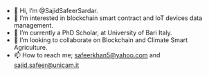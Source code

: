 - 👋 Hi, I’m @SajidSafeerSardar.
- 👀 I’m interested in blockchain smart contract and IoT devices data management.
- 🌱 I’m currently a PhD Scholar, at University of Bari Italy.
- 💞️ I’m looking to collaborate on Blockchain and Climate Smart Agriculture.
- 📫 How to reach me; safeerkhan5@yahoo.com and sajid.safeer@unicam.it

<!---
SajidSafeerSardar/SajidSafeerSardar is a ✨ special ✨ repository because its `README.md` (this file) appears on your GitHub profile.
You can click the Preview link to take a look at your changes.
--->
